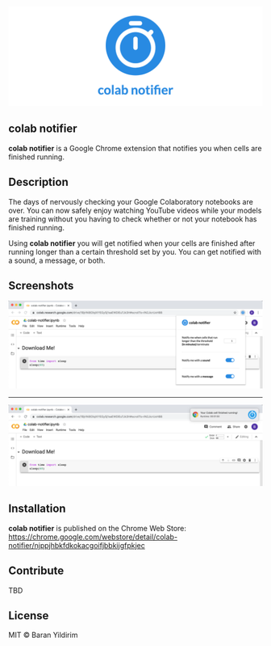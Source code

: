![logo](./images/logo.png)
## colab notifier
**colab notifier** is a Google Chrome extension that notifies you when cells are finished running.

## Description
The days of nervously checking your Google Colaboratory notebooks are over. You can now safely enjoy watching YouTube videos while your models are training without you having to check whether or not your notebook has finished running. 

Using **colab notifier** you will get notified when your cells are finished after running longer than a certain threshold set by you. You can get notified with a sound, a message, or both.

## Screenshots
![colab notifier ui](./images/screenshot-ui.png)

---

![colab notifier in action](./images/screenshot-notification.png)

## Installation
**colab notifier** is published on the Chrome Web Store: https://chrome.google.com/webstore/detail/colab-notifier/njppjhbkfdkokacgoifjbbkijgfpkjec

## Contribute
TBD

## License
MIT © Baran Yildirim
